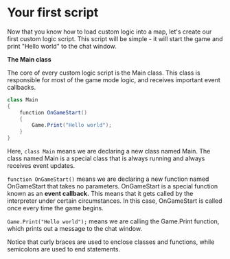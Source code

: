 # Your first script

Now that you know how to load custom logic into a map, let's create our first custom logic script. This script will be simple - it will start the game and print "Hello world" to the chat window.

**The Main class**

The core of every custom logic script is the Main class. This class is responsible for most of the game mode logic, and receives important event callbacks.

```csharp
class Main
{
    function OnGameStart()
    {
        Game.Print("Hello world");
    }
}
```

Here, `class Main` means we are declaring a new class named Main. The class named Main is a special class that is always running and always receives event updates.&#x20;

`function OnGameStart()` means we are declaring a new function named OnGameStart that takes no parameters. OnGameStart is a special function known as an **event callback.** This means that it gets called by the interpreter under certain circumstances. In this case, OnGameStart is called once every time the game begins.

`Game.Print("Hello world");` means we are calling the Game.Print function, which prints out a message to the chat window.

Notice that curly braces are used to enclose classes and functions, while semicolons are used to end statements.
